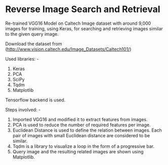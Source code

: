 # Reverse Image Search and Retrieval 
Re-trained VGG16 Model on Caltech Image dataset with around 9,000 images for training, using Keras, for searching and retrieving images similar to the given query image. 

Download the dataset from
(http://www.vision.caltech.edu/Image_Datasets/Caltech101/)

Used libraries: -
1. Keras
2. PCA
3. SciPy
4. Tqdm
5. Matplotlib

Tensorflow backend is used. 

Steps involved: -
1. Imported VGG16 and modified it to extract features from images.
2. PCA is used to reduce the number of required features per image.
3. Euclidean Distance is used to define the relation between images. Each pair of images with small Euclidean distance are considered to be similar.
4. Tqdm is a library to visualize a loop in the form of a progressive bar.
5. Query image and the resulting related images are shown using Matplotlib.
